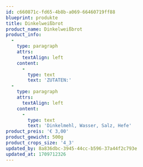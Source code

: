 ```yaml
---
id: c660871c-fd65-4b8b-a069-66460719ff88
blueprint: produkte
title: Dinkelweißbrot
product_name: Dinkelweißbrot
product_info:
  -
    type: paragraph
    attrs:
      textAlign: left
    content:
      -
        type: text
        text: 'ZUTATEN:'
  -
    type: paragraph
    attrs:
      textAlign: left
    content:
      -
        type: text
        text: 'Dinkelmehl, Wasser, Salz, Hefe'
product_preis: '€ 3,00'
product_gewicht: 500g
product_crops_size: '4_3'
updated_by: 8a836dbc-3945-44cc-b596-37a44f2c793e
updated_at: 1709712326
---
```


